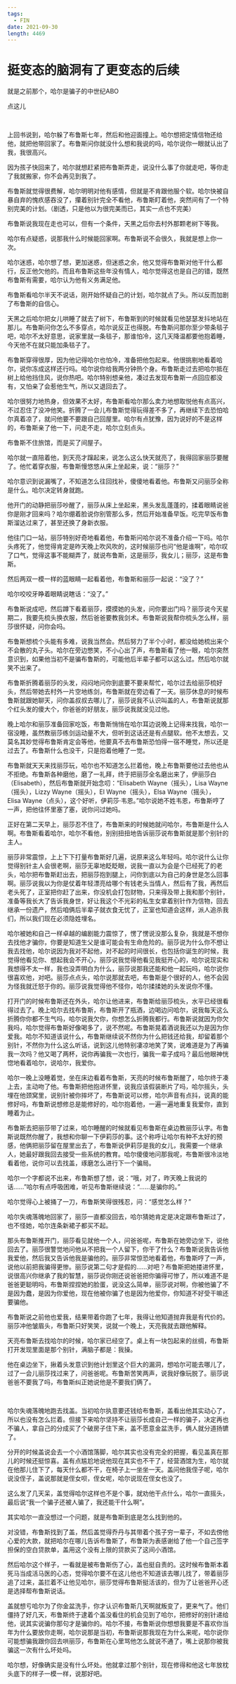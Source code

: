 ```yaml
---
tags:
  - FIN
date: 2021-09-30
length: 4469
---
```


# 挺变态的脑洞有了更变态的后续

就是之前那个，哈尔是骗子的中世纪ABO

点这儿

<br>

上回书说到，哈尔躲了布鲁斯七年，然后和他迎面撞上。哈尔想把定情信物还给他，就把他带回家了。布鲁斯问你就没什么想和我说的吗，哈尔说你一眼就认出了我，我很高兴。

因为孩子快回来了，哈尔就想赶紧把布鲁斯弄走，说没什么事了你就走吧，等你走了我就搬家，你不会再见到我了。

布鲁斯就觉得很费解，哈尔明明对他有感情，但就是不肯跟他服个软。哈尔快被自暴自弃的愧疚感吞没了，攥着别针完全不看他，布鲁斯盯着他，突然间有了一个特别完美的计划。（剧透，只是他以为很完美而已，其实一点也不完美）

布鲁斯说我现在走也可以，但有一个条件，天黑之后你去村外那颗老树下等我。

哈尔有点疑惑，说那我什么时候能回家啊。布鲁斯说不会很久，我就是想上你一次。

哈尔迷惑，哈尔想了想，更加迷惑，但迷惑之余，他又觉得布鲁斯对他干什么都行，反正他欠他的。而且布鲁斯这些年没有情人，哈尔觉得这也是自己的错，既然布鲁斯有需要，哈尔认为他有义务满足他。

布鲁斯看哈尔半天不说话，刚开始怀疑自己的计划，哈尔就点了头。所以反而加剧了布鲁斯的自信心。

天黑之后哈尔把女儿哄睡了就去了树下，布鲁斯到的时候就看见他瑟瑟发抖地站在那儿。布鲁斯问你怎么不多穿点，哈尔说反正也得脱。布鲁斯问那你至少带条毯子吧，哈尔不太好意思，说家里就一条毯子，那谁怕冷，这几天降温都要他抱着睡，今天他不在就只能加条毯子了。

布鲁斯穿得很厚，因为他记得哈尔也怕冷，准备把他包起来。他很挑剔地看着哈尔，说你冻成这样还行吗。哈尔说你给我两分钟热个身。布鲁斯走过去把哈尔抵在树上给他挡住风，说你热吧。哈尔特别想亲他，凑过去发现布鲁斯一点回应都没有，又怕亲了会惹他生气，所以又退回去了。

哈尔很努力地热身，但效果不太好，布鲁斯看哈尔那么卖力地想取悦他有点高兴，不过忍住了没冲他笑。折腾了一会儿布鲁斯觉得玩得差不多了，再继续下去恐怕哈尔真着凉了，就问他要不要跟自己回屋里。哈尔有点犹豫，因为说好的不是这样的，布鲁斯亲了他一下，问走不走，哈尔立刻点头。

布鲁斯不住旅馆，而是买了间屋子。

哈尔就一直陪着他，到天亮才蹿起来，说怎么这么快天就亮了，我得回家丽莎要醒了。他忙着穿衣服，布鲁斯慢悠悠从床上坐起来，说：“丽莎？”

哈尔意识到说漏嘴了，不知道怎么往回找补，傻傻地看着他。布鲁斯又问丽莎全称是什么。哈尔决定转身就跑。

他开门的动静把丽莎吵醒了，丽莎从床上坐起来，黑头发乱蓬蓬的，揉着眼睛说爸你是刚才回来吗？哈尔绷着脸说你别管那么多，然后开始准备早饭。吃完早饭布鲁斯溜达过来了，甚至还换了身新衣服。

他往门口一站，丽莎特别好奇地看着他，布鲁斯问哈尔说不准备介绍一下吗。哈尔头疼死了，他觉得肯定是昨天晚上吹风吹的，这时候丽莎也问“他是谁啊”，哈尔叹了口气，觉得这事不能糊弄了，就说布鲁斯，这是丽莎，我女儿；丽莎，这是布鲁斯。

然后两双一模一样的蓝眼睛一起看着他，布鲁斯和丽莎一起说：“没了？”

哈尔咬咬牙睁着眼睛说瞎话：“没了。”

布鲁斯说成吧，然后蹲下看着丽莎，摸摸她的头发，问你要出门吗？丽莎说今天星期二，我要先梳头换衣服，然后爸爸要教我剑术。布鲁斯说我帮你梳头怎么样，丽莎很怀疑，问你会吗。

布鲁斯想梳个头能有多难，说我当然会。然后努力了半个小时，都没给她梳出来个不会散的丸子头。哈尔在旁边憋笑，不小心出了声，布鲁斯看了他一眼，哈尔突然意识到，如果他当初不是骗布鲁斯的，可能他后半辈子都可以这么过。然后哈尔就笑不出来了。

布鲁斯折腾着丽莎的头发，闷闷地问你到底要不要来帮忙，哈尔过去给丽莎梳好头，然后带她去村外一片空地练剑，布鲁斯就在旁边看了一天。丽莎休息的时候布鲁斯就跟她聊天，问你盖叔叔去哪儿了，丽莎说我不认识叫盖的人，布鲁斯说就那个红头发的傻大个，你爸爸的好朋友，丽莎说我就没见过他。

晚上哈尔和丽莎准备回家吃饭，布鲁斯悄悄在哈尔耳边说晚上记得来找我，哈尔一宿没睡，虽然教丽莎练剑运动量不大，但听到这话还是有点腿软。他不太想去，又莫名其妙觉得布鲁斯肯定会等他，他要真不去布鲁斯恐怕得一宿不睡觉，所以还是过去了。布鲁斯什么也没干，只是抱着他睡了一觉。

布鲁斯就天天来找丽莎玩，哈尔也不知道怎么拦着他，晚上布鲁斯要他过去他也从不拒绝。布鲁斯各种磨他，磨了一礼拜，终于把丽莎全名磨出来了，伊丽莎白（Elisabeth），然后布鲁斯就开始念叨：“Elisabeth Wayne（摇头），Lisa Wayne（摇头），Lizzy Wayne（摇头），El Wayne（摇头），Elsa Wayne（摇头），Elisa Wayne（点头），这个好听，伊莉莎·韦恩。”哈尔说她不姓韦恩，布鲁斯哼了一声，把他往怀里塞了塞，说你问过她吗。

正好在第二天早上，丽莎忍不住了，布鲁斯来的时候她就问哈尔，布鲁斯是什么人啊。布鲁斯看着哈尔，哈尔不看他，别别扭扭地告诉丽莎说布鲁斯就是那个别针的主人。

丽莎非常震惊，上上下下打量布鲁斯好几遍，说原来这么年轻吗。哈尔说什么让你觉得别针主人会很老啊，丽莎无辜地眨眨眼，说我一直以为会是个已经死了的老头，哈尔把布鲁斯赶出去，把丽莎抱到腿上，问你到底以为自己的身世是怎么回事啊。丽莎说我以为你是仗着年轻漂亮给哪个有钱老头当情人，然后有了我，再然后老头死了，正室把你赶了出来，你没机会打包财物，只来得及带上我和那个别针，准备等我长大了告诉我身世，好让我这个不光彩的私生女拿着别针作为信物，回去继承一份遗产，然后咱俩后半辈子就衣食无忧了，正室也知道会这样，派人追杀我们，所以我们现在必须隐姓埋名。

哈尔被她和自己一样卓越的编剧能力震惊了，愣了愣说没那么复杂，我就是不想你去找他才骗你，你要是知道生父是谁可能会有生命危险的。丽莎说为什么你不想让我去找他，哈尔说因为我对不起他，对不起的时间很长，也包括你诞生的时候，我觉得他看见你、想起我会不开心，丽莎说我觉得他看见我挺开心的，哈尔说现实和我想得不太一样，我也没弄明白为什么，丽莎说那我还能和他一起玩吗，哈尔说你很喜欢他，对吧。丽莎点点头，哈尔说那就去吧，布鲁斯是个很好的人，他不会因为怪我就迁怒于你的。丽莎说我觉得他不怪你，哈尔揉揉她的头发说你不懂。

打开门的时候布鲁斯还在外头，哈尔让他进来，布鲁斯给丽莎梳头，水平已经很看得过去了。晚上哈尔去找布鲁斯，布鲁斯开了瓶酒，边喝边问哈尔，说我每天这么折腾你你都不生气吗，哈尔说我欠你，你想怎么折腾我都行。布鲁斯说就因为你欠我吗，哈尔觉得布鲁斯好像喝多了，说不然呢。布鲁斯晃着酒说我还以为是因为你爱我。哈尔不知道该说什么，布鲁斯继续说不然你为什么把钱还给我，却留着那个别针，不然你为什么这么听话，说到这儿他特别凄凉地笑了笑，说难道是为了再骗我一次吗？他又喝了两杯，说你再骗我一次也行，骗我一辈子成吗？最后他眼神恍惚地看着哈尔，说哈尔，我爱你。

哈尔一晚上没睡着觉，坐在床边看着布鲁斯，天亮的时候布鲁斯醒了，哈尔终于凑上去，主动吻了他。布鲁斯把他抱进怀里，说我应该假装断片了吗，哈尔摇头，头埋在他颈窝里，说别针被你摔坏了，布鲁斯说可以修，哈尔声音有点抖，说真的能修好吗，布鲁斯说想修总是能修好的，哈尔抱着他，一遍一遍地重复我爱你，直到睡着为止。

布鲁斯去把丽莎带了过来，哈尔睡醒的时候就看见布鲁斯在桌边教丽莎认字。布鲁斯说既然你醒了，我想和你聊一下伊莉莎的事。这个称呼让哈尔有种不太好的预感，他俩把丽莎留在屋里出去了，布鲁斯说伊莉莎是我的女儿，我需要一个继承人，她最好跟我回去接受一些系统的教育。哈尔傻傻地问那我呢，布鲁斯很冷淡地看着他，说你可以去找盖，琢磨怎么进行下一个骗局。

哈尔一个字都说不出来，布鲁斯想了想，说：“哦，对了，昨天晚上我说的话……”哈尔有点呼吸困难，听见布鲁斯继续说：“……是骗你的。”

哈尔觉得心上被捅了一刀，布鲁斯笑得很残忍，问：“感觉怎么样？”

哈尔失魂落魄地回家了，丽莎一直都没回去，哈尔猜她肯定是决定跟布鲁斯过了，也不怪她，哈尔连条新裙子都买不起。

那头布鲁斯推开门，丽莎看见就他一个人，问爸爸呢，布鲁斯在她旁边坐下，说他回去了。丽莎很警觉地问他从不把我一个人留下，你干了什么？布鲁斯说我告诉他我爱他，然后我又告诉他我是骗他的。丽莎非常惊恐地看着他，布鲁斯哼了一声，说他以前把我骗得更惨。丽莎说第二句才是假的……对吧？布鲁斯把她搂进怀里，说很高兴你继承了我的智慧，丽莎说你刚还说爸爸把你骗得可惨了，所以难道不是爸爸更聪明吗，布鲁斯捏捏她的脸蛋，说没这么简单，丽莎说对啊，你被他骗了不是因为蠢，是因为你爱他，现在他被你骗了也是因为他爱你，你知道不好受干嘛还要骗他。

布鲁斯说之前他也爱我，结果带着你跑了七年，我得让他知道抛弃我是有代价的。丽莎冲他皱眉头，布鲁斯只好笑笑，说就一个晚上，天亮我就去跟他解释。

天亮布鲁斯去找哈尔的时候，哈尔家已经空了。桌上有一块包起来的丝绸，布鲁斯打开发现里面是那个别针，满脑子都是：我操。

他在桌边坐下，揪着头发意识到他计划里这个巨大的漏洞，想哈尔可能去哪儿了，过了一会儿丽莎找过来了，问爸爸呢。布鲁斯苦笑两声，说我好像玩脱了。丽莎说爸爸不要我了吗，布鲁斯纠正她说他是不要我们俩了。

<br>

哈尔失魂落魄地跑去找盖。当初哈尔执意要还钱给布鲁斯，盖看出他其实动心了，所以也没有怎么拦着。但接下来哈尔坚持不让丽莎长成自己一样的骗子，决定再也不骗人，拿自己的分成买了个破房子住下来，盖不愿意金盆洗手，俩人就分道扬镳了。

分开的时候盖说会去一个小酒馆落脚，哈尔其实也没有完全的把握，看见盖真在那儿的时候还挺惊喜。盖有点尴尬地说他现在其实也不干了，经营酒馆为生，哈尔就在他那儿住下了，每天什么都不干，在椅子上一坐坐一天。盖问他我侄子呢，哈尔说没侄子，盖说那就是侄女呗，侄女呢，哈尔说现在侄女也没了。

这么发了几天呆，盖觉得哈尔这样也不是个事，就劝他干点什么，哈尔一直摇头，最后说“我一个骗子还被人骗了，我还能干什么啊”。

其实哈尔一直没想过一个问题，就是布鲁斯到底是怎么找到他的。

对没错，布鲁斯找到了盖，然后盖觉得乔丹与其带着个孩子穷一辈子，不如去傍他心爱的大款，就把哈尔在哪儿告诉布鲁斯了，布鲁斯为表感谢给了他一个自己签字担保的空白贷款单，盖用这个没有上限的贷款买了这间小酒馆。

然后哈尔这个样子，一看就是被布鲁斯伤了心，盖也挺自责的。这时候布鲁斯本着死马当成活马医的心态，觉得哈尔要不在这儿他也不知道该去哪儿找了，带着丽莎追了过来，盖拦着不让他见哈尔，丽莎觉得布鲁斯挺活该的，但为了让爸爸开心还是选择帮布鲁斯说话。

盖就想亏哈尔为了你金盆洗手，你才认识布鲁斯几天啊就叛变了，更来气了。他们僵持了好几天，布鲁斯终于逮着个盖没看住的机会见到了哈尔，把修好的别针递给他，说其实说骗你那句才是骗你的。哈尔不接，布鲁斯说你想想我要是不喜欢你当年为什么要放你走啊，哈尔说那是当初，布鲁斯说那我现在为什么来呢，哈尔说你可能想骗我跟你回去哄丽莎，布鲁斯在心里骂他怎么就说不通了，嘴上说那你被我骗这一次有什么坏处吗。

哈尔想，好像确实是没有什么坏处。他就拿过那个别针，现在修得和他这七年放枕头底下的样子一模一样，说那好吧。
